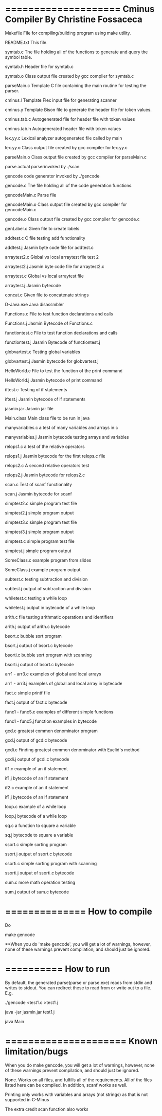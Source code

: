 ====================
Cminus Compiler By Christine Fossaceca
====================
Makefile	File for compiling/building program using make utility.

README.txt		This file.

symtab.c	The file holding all of the functions to generate and query the symbol table.

symtab.h 	Header file for symtab.c

symtab.o 	Class output file created by gcc compiler for symtab.c

parseMain.c	Template C file containing the main routine for testing the parser.

cminus.l	Template Flex input file for generating scanner

cminus.y      	Template Bison file to generate the header file for token values.

cminus.tab.c 	Autogenerated file for header file with token values

cminus.tab.h 	Autogenerated header file with token values

lex.yy.c     	Lexical analyzer autogenerated file called by main

lex.yy.o     	Class output file created by gcc compiler for lex.yy.c

parseMain.o   	Class output file created by gcc compiler for parseMain.c

parse         	actual parserinvoked by ./scan

gencode		code generator invoked by ./gencode

gencode.c	The file holding all of the code generation functions

gencodeMain.c	Parse file 

gencodeMain.o	Class output file created by gcc compiler for gencodeMain.c

gencode.o	Class output file created by gcc compiler for gencode.c

genLabel.c	Given file to create labels

addtest.c	C file testing add functionality

addtest.j	Jasmin byte code file for addtest.c

arraytest2.c	Global vs local arraytest file test 2 

arraytest2.j	Jasmin byte code file for arraytest2.c

arraytest.c	Global vs local arraytest file 

arraytest.j	Jasmin bytecode 

concat.c	Given file to concatenate strings

D-Java.exe	Java disassmbler

Functions.c	File to test function declarations and calls

Functions.j	Jasmin Bytecode of Functions.c

functiontest.c  File to test function declarations and calls

functiontest.j 	Jasmin Bytecode of functiontest.j

globvartest.c   Testing global variables

globvartest.j	Jasmin bytecode for globvartest.j

HelloWorld.c	File to test the function of the print command

HelloWorld.j	Jasmin bytecode of print command

iftest.c	Testing of if statements

iftest.j	Jasmin bytecode of if statements

jasmin.jar	Jasmin jar file

Main.class	Main class file to be run in java

manyvariables.c	a test of many variables and arrays in c

manyvariables.j	Jasmin bytecode testing arrays and variables

relops1.c	a test of the relative operators

relops1.j	Jasmin bytecode for the first relops.c file

relops2.c	A second relative operators test

relops2.j	Jasmin bytecode for relops2.c

scan.c		Test of scanf functionality

scan.j		Jasmin bytecode for scanf

simptest2.c	simple program test file

simptest2.j	simple program output 

simptest3.c	simple program test file

simptest3.j	simple program output 

simptest.c      simple program test file

simptest.j      simple program output 

SomeClass.c     example program from slides

SomeClass.j     example program output

subtest.c	testing subtraction and division

subtest.j 	output of subtraction and division

whiletest.c	testing a while loop

whiletest.j	output in bytecode of a while loop

arith.c		file testing arithmatic operations and identifiers

arith.j   	output of arith.c bytecode

bsort.c		bubble sort program 

bsort.j   	output of bsort.c bytecode

bsorti.c	bubble sort program with scanning

bsorti.j   	output of bsort.c bytecode

arr1 - arr3.c	examples of global and local arrays

arr1 - arr3.j	examples of global and local array in bytecode

fact.c      	simple printf file

fact.j    	output of fact.c bytecode

func1 - func5.c	examples of different simple functions

func1 - func5.j function examples in bytecode

gcd.c       	greatest common denominator program

gcd.j     	output of gcd.c bytecode

gcdi.c      	Finding greatest common denominator with Euclid's method

gcdi.j		output of gcdi.c bytecode 

if1.c		example of an if statement

if1.j		bytecode of an if statement

if2.c		example of an if statement

if1.j		bytecode of an if statement

loop.c		example of a while loop

loop.j		bytecode of a while loop

sq.c		a function to square a variable

sq.j		bytecode to square a variable

ssort.c     	simple sorting program

ssort.j   	output of ssort.c bytecode

ssorti.c     	simple sorting program with scanning

ssorti.j   	output of ssorti.c bytecode

sum.c   	more math operation testing

sum.j		output of sum.c bytecode

==============
How to compile
==============
Do 

make gencode

**When you do 'make gencode', you will get a lot of warnings, however, none of these warnings prevent compilation, and should just be ignored.

==========
How to run
========== 

By default, the generated parse(parse or parse.exe) reads from stdin and writes to
stdout. You can redirect these to read from or write out to a file. E.g,

./gencode <test1.c >test1.j

java -jar jasmin.jar test1.j

java Main

=====================
Known limitation/bugs
=====================

When you do make gencode, you will get a lot of warnings, however, none of these warnings prevent compilation, and should just be ignored.


None.  Works on all files, and fulfills all of the requirements.  All of the files listed here can be compiled. In addition, scanf works as well. 


Printing only works with variables and arrays (not strings) as that is not supported in C-Minus

The extra credit scan function also works
